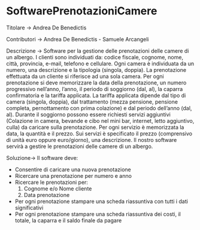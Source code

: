 # SoftwarePrenotazioniCamere
Titolare -> Andrea De Benedictis

Contributori -> Andrea De Benedictis - Samuele Arcangeli

Descrizione -> Software per la gestione delle prenotazioni delle camere di un albergo.
I clienti sono individuati da: codice fiscale, cognome, nome, città, provincia, e-mail,
telefono e cellulare. Ogni camera è individuata da un numero, una descrizione e la
tipologia (singola, doppia).
La prenotazione effettuata da un cliente si riferisce ad una sola camera. Per ogni
prenotazione si deve memorizzare la data della prenotazione, un numero progressivo
nell’anno, l’anno, il periodo di soggiorno (dal, al), la caparra confirmatoria e la tariffa
applicata. La tariffa applicata dipende dal tipo di camera (singola, doppia), dal trattamento
(mezza pensione, pensione completa, pernottamento con prima colazione) e dal periodo
dell’anno (dal, al).
Durante il soggiorno possono essere richiesti servizi aggiuntivi (Colazione in camera,
bevande e cibo nel mini bar, internet, letto aggiuntivo, culla) da caricare sulla
prenotazione. Per ogni servizio è memorizzata la data, la quantità e il prezzo. Sui servizi è
specificato il prezzo (comprensivo di unità euro oppure euro/giorno), una descrizione.
Il nostro software servirà a gestire le prenotazioni delle camere di un albergo.

Soluzione-> Il software deve:
- Consentire di caricare una nuova prenotazione
- Ricercare una prenotazione per numero e anno
- Ricercare le prenotazioni per:
    1. Cognome e/o Nome cliente
    2. Data prenotazione
- Per ogni prenotazione stampare una scheda riassuntiva con tutti i dati significativi
- Per ogni prenotazione stampare una scheda riassuntiva dei costi, il totale, la
caparra e il saldo finale da pagare
